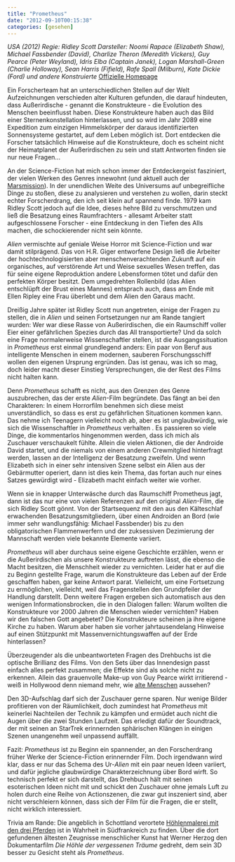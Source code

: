 ```yaml
---
title: "Prometheus"
date: "2012-09-10T00:15:38"
categories: [gesehen]
---
```


*USA (2012)
Regie: Ridley Scott
Darsteller: Noomi Rapace (Elizabeth Shaw), Michael Fassbender (David), Charlize Theron (Meredith Vickers), Guy Pearce (Peter Weyland), Idris Elba (Captain Janek), Logan Marshall-Green (Charlie Holloway), Sean Harris (Fifield), Rafe Spall (Milburn), Kate Dickie (Ford) und andere Konstruierte*
[Offizielle Homepage](http://www.prometheus-derfilm.de/)

Ein Forscherteam hat an unterschiedlichen Stellen auf der Welt Aufzeichnungen verschieden alter Kulturen gefunden, die darauf hindeuten, dass Außerirdische - genannt die Konstrukteure - die Evolution des Menschen beeinflusst haben. Diese Konstrukteure haben auch das Bild einer Sternenkonstellation hinterlassen, und so wird im Jahr 2089 eine Expedition zum einzigen Himmelskörper der daraus identifizierten Sonnensysteme gestartet, auf dem Leben möglich ist. Dort entdecken die Forscher tatsächlich Hinweise auf die Konstrukteure, doch es scheint nicht der Heimatplanet der Außerirdischen zu sein und statt Antworten finden sie nur neue Fragen...

An der Science-Fiction hat mich schon immer der Entdeckergeist fasziniert, der vielen Werken des Genres innewohnt (und aktuell auch der [Marsmission](/2012/08/06/wall-e-has-landed/)). In der unendlichen Weite des Universums auf unbegreifliche Dinge zu stoßen, diese zu analysieren und verstehen zu wollen, darin steckt echter Forscherdrang, den ich seit klein auf spannend finde. 1979 kam Ridley Scott jedoch auf die Idee, dieses hehre Bild zu verschmutzen und ließ die Besatzung eines Raumfrachters - allesamt Arbeiter statt aufgeschlossene Forscher - eine Entdeckung in den Tiefen des Alls machen, die schockierender nicht sein könnte.

*Alien* vermischte auf geniale Weise Horror mit Science-Fiction und war damit stilprägend. Das von H.R. Giger entworfene Design ließ die Arbeiter der hochtechnologisierten aber menschenverachtenden Zukunft auf ein organisches, auf verstörende Art und Weise sexuelles Wesen treffen, das für seine eigene Reproduktion andere Lebensformen tötet und dafür den perfekten Körper besitzt. Dem umgedrehten Rollenbild (das Alien entschlüpft der Brust eines Mannes) entsprach auch, dass am Ende mit Ellen Ripley eine Frau überlebt und dem Alien den Garaus macht.

Dreißig Jahre später ist Ridley Scott nun angetreten, einige der Fragen zu stellen, die in *Alien* und seinen Fortsetzungen nur am Rande tangiert wurden: Wer war diese Rasse von Außerirdischen, die ein Raumschiff voller Eier einer gefährlichen Spezies durch das All transportierte? Und da solch eine Frage normalerweise Wissenschaftler stellen, ist die Ausgangssituation in *Prometheus* erst einmal grundlegend anders: Ein paar von Beruf aus intelligente Menschen in einem modernen, sauberen Forschungsschiff wollen den eigenen Ursprung ergründen. Das ist genau, was ich so mag, doch leider macht dieser Einstieg Versprechungen, die der Rest des Films nicht halten kann.

Denn *Prometheus* schafft es nicht, aus den Grenzen des Genre auszubrechen, das der erste *Alien*-Film begründete. Das fängt an bei den Charakteren: In einem Horrorfilm benehmen sich diese meist unverständlich, so dass es erst zu gefährlichen Situationen kommen kann. Das nehme ich Teenagern vielleicht noch ab, aber es ist unglaubwürdig, wie sich die Wissenschaftler in *Prometheus* verhalten . Es passieren so viele Dinge, die kommentarlos hingenommen werden, dass ich mich als Zuschauer verschaukelt fühlte. Allein die vielen Aktionen, die der Androide David startet, und die niemals von einem anderen Crewmitglied hinterfragt werden, lassen an der Intelligenz der Besatzung zweifeln. Und wenn Elizabeth sich in einer sehr intensiven Szene selbst ein Alien aus der Gebärmutter operiert, dann ist dies kein Thema, das fortan auch nur eines Satzes gewürdigt wird - Elizabeth macht einfach weiter wie vorher.

Wenn sie in knapper Unterwäsche durch das Raumschiff Prometheus jagt, dann ist das nur eine von vielen Referenzen auf den original *Alien*-Film, die sich Ridley Scott gönnt. Von der Startsequenz mit den aus den Kälteschlaf erwachenden Besatzungsmitgliedern, über einen Androiden an Bord (wie immer sehr wandlungsfähig: Michael Fassbender) bis zu den obligatorischen Flammenwerfern und der zuksessiven Dezimierung der Mannschaft werden viele bekannte Elemente variiert.

*Prometheus* will aber durchaus seine eigene Geschichte erzählen, wenn er die Außerirdischen als unsere Konstrukteure auftreten lässt, die ebenso die Macht besitzen, die Menschheit wieder zu vernichten. Leider hat er auf die zu Beginn gestellte Frage, warum die Konstrukteure das Leben auf der Erde geschaffen haben, gar keine Antwort parat. Vielleicht, um eine Fortsetzung zu ermöglichen, vielleicht, weil das Fragenstellen den Grundpfeiler der Handlung darstellt. Denn weitere Fragen ergeben sich automatisch aus den wenigen Informationsbrocken, die in den Dialogen fallen: Warum wollten die Konstrukteure vor 2000 Jahren die Menschen wieder vernichten? Haben wir den falschen Gott angebetet? Die Konstrukteure scheinen ja ihre eigene Kirche zu haben. Warum aber haben sie vorher jahrtausendelang Hinweise auf einen Stützpunkt mit Massenvernichtungswaffen auf der Erde hinterlassen?

Überzeugender als die unbeantworteten Fragen des Drehbuchs ist die optische Brillianz des Films. Von den Sets über das Innendesign passt einfach alles perfekt zusammen; die Effekte sind als solche nicht zu erkennen. Allein das grauenvolle Make-up von Guy Pearce wirkt irritierend - weiß in Hollywood denn niemand mehr, wie [alte Menschen](/2012/08/26/j-edgar/) aussehen?

Den 3D-Aufschlag darf sich der Zuschauer gerne sparen. Nur wenige Bilder profitieren von der Räumlichkeit, doch zumindest hat *Prometheus* mit keinerlei Nachteilen der Technik zu kämpfen und ermüdet auch nicht die Augen über die zwei Stunden Laufzeit. Das erledigt dafür der Soundtrack, der mit seinen an StarTrek erinnernden sphärischen Klängen in einigen Szenen unangenehm weil unpassend auffällt.

Fazit: *Prometheus* ist zu Beginn ein spannender, an den Forscherdrang früher Werke der Science-Fiction erinnernder Film. Doch irgendwann wird klar, dass er nur das Schema des Ur-*Alien* mit ein paar neuen Ideen variiert, und dafür jegliche glaubwürdige Charakterzeichnung über Bord wirft. So technisch perfekt er sich darstellt, das Drehbuch hält mit seinen esoterischen Ideen nicht mit und schickt den Zuschauer ohne jemals Luft zu holen durch eine Reihe von Actionszenen, die zwar gut inszeniert sind, aber nicht verschleiern können, dass sich der Film für die Fragen, die er stellt, nicht wirklich interessiert.

Trivia am Rande: Die angeblich in Schottland verortete [Höhlenmalerei mit den drei Pferden](http://de.wikipedia.org/wiki/Chauvet-Höhle) ist in Wahrheit in Südfrankreich zu finden. Über die dort gefundenen ältesten Zeugnisse menschlicher Kunst hat Werner Herzog den Dokumentarfilm *Die Höhle der vergessenen Träume* gedreht, dem sein 3D besser zu Gesicht steht als *Prometheus*.
